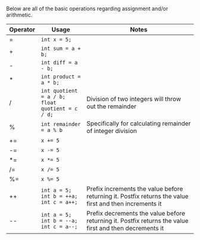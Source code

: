 Below are all of the basic operations regarding assignment and/or arithmetic.

|Operator|Usage|Notes|
|-|-|-|
|=|`int x = 5;`||
|+|`int sum = a + b;`||
|-|`int diff = a - b;`||
|\*|`int product = a * b;`||
|/|`int quotient = a / b;`<br>`float quotient = c / d;`|Division of two integers will throw out the remainder|
|%|`int remainder = a % b`|Specifically for calculating remainder of integer division|
|+=|`x += 5`||
|-=|`x -= 5`||
|\*=|`x *= 5` ||
|/=|`x /= 5`||
|%=|`x %= 5`||
|++|`int a = 5;`<br>`int b = ++a;`<br>`int c = a++;`|Prefix increments the value before returning it. Postfix returns the value first and then increments it|
|--|`int a = 5;`<br>`int b = --a;`<br>`int c = a--;`|Prefix decrements the value before returning it. Postfix returns the value first and then decrements it|